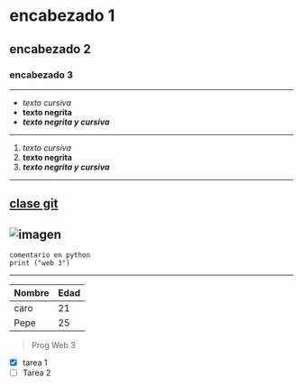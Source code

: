 # encabezado 1
## encabezado 2
### encabezado 3
---
- *texto cursiva*
- **texto negrita**
- ***texto negrita y cursiva***
---
1. *texto cursiva*
2. **texto negrita**
3. ***texto negrita y cursiva***
---
[clase git](https://drive.google.com/file/d/1XSGULmyOyH20Lqq3WYZwXUnoH3j6cL63/view)
---
![imagen](https://encrypted-tbn0.gstatic.com/images?q=tbn:ANd9GcQGp2RKrzqJF2Cu3dxnk2RGK_F7SSloJG-Wyw&s)
---
```
comentario en python
print ("web 3")
```
---
|Nombre |Edad |
|-------|-----|
|caro   |21    |
|Pepe   |25    |

>Prog Web 3

- [x] tarea 1
- [ ] Tarea 2
